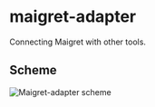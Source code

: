 # maigret-adapter

Connecting Maigret with other tools.

## Scheme

![Maigret-adapter scheme](https://raw.githubusercontent.com/soxoj/maigret-adapter/main/scheme.png)
